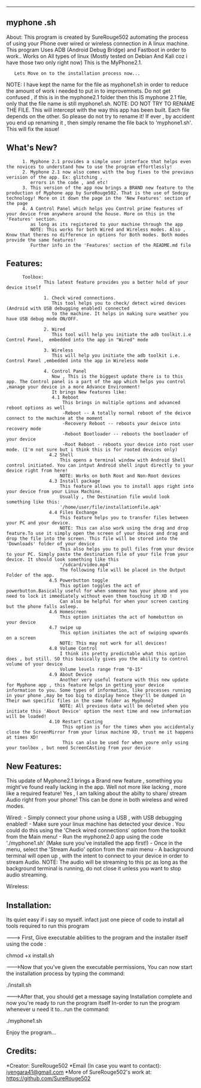 ---------------------------------------------------------------------------------------------------------------------------------------------------------------------

myphone .sh
---------------

About: This program is created by SureRouge502 automating the process of using your Phone over wired or wireless connection in
       A linux machine. This program Uses ADB (Android Debug Bridge) and Fastboot in order to work..
       Works on All types of linux (Mostly tested on Debian And Kali coz i have those two only right now)
       This is the MyPhone2.1.

       Lets Move on to the installation process now...

NOTE: I have kept the name for the file as myphone1.sh in order to reduce the amount of work i needed to put in to improvemnets.
      Do not get confused , if this is in the myphone2.1 folder then this IS myphone 2.1 file, only that the file name is still myphone1.sh.
NOTE: DO NOT TRY TO RENAME THE FILE. This will intercept with the way this app has been built. Each file depends on the other. So please do not try to rename it!
      If ever , by accident you end up renaming it , then simply rename the file back to 'myphone1.sh'. This will fix the issue!

What's New?
-----------
          1. Myphone 2.1 provides a simple user interface that helps even the novices to understand how to use the program effortlessly!
          2. Myphone 2.1 now also comes with the bug fixes to the previous verision of the app. Ex: glitching ,
             errors in the code , and etc!
          3. This version of the app now brings a BRAND new feature to the production of Myphone app by SureRouge502. That is the use of Sndcpy technology! More on it down the page in the 'New Features' section of the page
          4. A Control Panel which helps you Control prime features of your device from anywhere around the house. More on this in the 'Features' section.
             as long as its registered to your machine through the app 
             NOTE: This works for both Wired and Wireless modes. Also , Know that theres no difference in options for Both modes. Both modes provide the same features!
             Further info in the 'Features' section of the README.md file


Features:
---------
          Toolbox:
                  This latest feature provides you a better hold of your device itself

                  1. Check wired connections.
                     This tool helps you to check/ detect wired devices (Android with USB debugging enabled) connected
                     to the machine. It helps in making sure weather you have USB debug mode ON/OFF.

                  2. Wired
                     This tool will help you initiate the adb toolkit.i.e Control Panel,  embedded into the app in "Wired" mode

                  3. Wireless
                     This will help you initiate the adb toolkit i.e. Control Panel ,embedded into the app in Wireless mode
 
                  4. Control Panel
                     Now , This is the biggest update there is to this app. The Control panel is a part of the app which helps you control ,manage your device in a more Advance Environment!
                     It brings New features like:
                     4.1 Reboot
                         This brings in multiple options and advanced reboot options as well
                         -Reboot -- A totally normal reboot of the deivce connect to the machine at the moment
                         -Recovery Reboot -- reboots your deivce into recovery mode
                         -Reboot Bootloader -- reboots the bootloader of your device
                         -Root Reboot - reboots your device into root user mode. (I'm not sure but i think this is for rooted devices only)
                    4.2 Shell
                        This opens a terminal window with Android Shell control initiated. You can intput Android shell input directly to your device right from here!
                        NOTE: Works on both Root and Non-Root devices
                    4.3 Install package
                        This feature allows you to install apps right into your device from your Linux Machine.
                        Usually , the Destination file would look something like this:
                        '/home/user/file/installationfile.apk'
                    4.4 Files Exchange
                        This feature helps you to transfer files between your PC and your device. 
                        NOTE: This can also work using the drag and drop feature.To use it simply open the screen of your device and drag and drop the file into the screen. This file will be stored into the 'Downloads' folder of your device
                        This also helps you to pull files from your device to your PC. Simply paste the destination file of your file from your device. It should look something like this
                        '/sdcard/video.mp4'
                        The following file will be placed in the Output Folder of the app.
                    4.5 Powerbutton toggle
                        This option toggles the act of powerbutton.Basically useful for when someone has your phone and you need to lock it immediately without even them touching it XD !
                        Can also be helpful for when your screen casting but the phone falls asleep.
                    4.6 Homescreen
                        This option initiates the act of homebutton on your device
                    4.7 swipe up
                        This option initiates the act of swiping upwards on a screen
                        NOTE: This may not work for all devices!
                    4.8 Volume Control
                        I think its pretty predictable what this option does , but still. SO this basically gives you the ability to control volume of your device
                        Volume levels range from "0-15"
                    4.9 About Device
                        Another very useful feature with this new update for Myphone app , this feature helps in getting your device information to you. Some types of information, like processes running in your phone ,may be too big to display hence they'll be dumped in Their own specific files in the same folder as Myphone2
                        NOTE: All previous data will be deleted when you initiate this 'About Device' option the next time and new information will be loaded!
                    4.10 Restart Casting
                         This option is for the times when you accidentaly close the ScreenMirror from your linux machine XD, trust me it happens at times XD!
                         This can also be used for when youre only using your toolbox , but need ScreenCAsting from your device


New Features:
-------------
This update of Myphone2.1 brings a Brand new feature , something you might've found really lacking in the app. Well not more like lacking , more like a required feature! 
Yes , I am talking about the abilty to share/ stream Audio right from your phone! This can be done in both wireless and wired modes. 

Wired:
    - Simply connect your phone using a USB , with USB debugging enabled!
    - Make sure your linux machine has detected your device . You could do this using the 'Check wired connections' option from the toolkit from the Main menu!
    - Run the myphone2.0 app using the code './myphone1.sh' (Make sure you've installed the app first!)
    - Once in the menu, select the 'Stream Audio' option from the main menu
    - A background terminal will open up , with the intent to connect to your device in order to stream Audio.
NOTE: The audio will be streaming to this pc as long as the background terminal is running, do not close it unless you want to stop audio streaming.

Wireless:
         

Installation:
--------------

Its quiet easy if i say so myself. infact just one piece of code to install all tools required to run this program

---> First, Give executable abilities to the program and the installer itself using the code :

chmod +x install.sh 

--->Now that you've given the executable permissions, You can now start the installation process by typing the command:

./install.sh

--->After that, you should get a message saying Installation complete and now you're ready to run the program itself
    In-order to run the program whenever u need it to...run the command:

./myphone1.sh

Enjoy the program...




Credits:
--------

*Creator: SureRouge502
*Email (In case you want to contact): iyengara41@gmail.com
*More of SureRouge502's work at:
 https://github.com/SureRouge502
